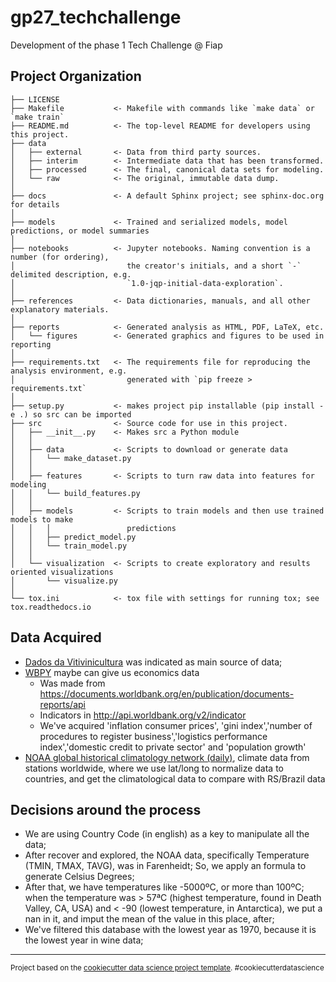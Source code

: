 gp27_techchallenge
==============================

Development of the phase 1 Tech Challenge @ Fiap

Project Organization
------------

    ├── LICENSE
    ├── Makefile           <- Makefile with commands like `make data` or `make train`
    ├── README.md          <- The top-level README for developers using this project.
    ├── data
    │   ├── external       <- Data from third party sources.
    │   ├── interim        <- Intermediate data that has been transformed.
    │   ├── processed      <- The final, canonical data sets for modeling.
    │   └── raw            <- The original, immutable data dump.
    │
    ├── docs               <- A default Sphinx project; see sphinx-doc.org for details
    │
    ├── models             <- Trained and serialized models, model predictions, or model summaries
    │
    ├── notebooks          <- Jupyter notebooks. Naming convention is a number (for ordering),
    │                         the creator's initials, and a short `-` delimited description, e.g.
    │                         `1.0-jqp-initial-data-exploration`.
    │
    ├── references         <- Data dictionaries, manuals, and all other explanatory materials.
    │
    ├── reports            <- Generated analysis as HTML, PDF, LaTeX, etc.
    │   └── figures        <- Generated graphics and figures to be used in reporting
    │
    ├── requirements.txt   <- The requirements file for reproducing the analysis environment, e.g.
    │                         generated with `pip freeze > requirements.txt`
    │
    ├── setup.py           <- makes project pip installable (pip install -e .) so src can be imported
    ├── src                <- Source code for use in this project.
    │   ├── __init__.py    <- Makes src a Python module
    │   │
    │   ├── data           <- Scripts to download or generate data
    │   │   └── make_dataset.py
    │   │
    │   ├── features       <- Scripts to turn raw data into features for modeling
    │   │   └── build_features.py
    │   │
    │   ├── models         <- Scripts to train models and then use trained models to make
    │   │   │                 predictions
    │   │   ├── predict_model.py
    │   │   └── train_model.py
    │   │
    │   └── visualization  <- Scripts to create exploratory and results oriented visualizations
    │       └── visualize.py
    │
    └── tox.ini            <- tox file with settings for running tox; see tox.readthedocs.io

Data Acquired
------------
- [Dados da Vitivinicultura](http://vitibrasil.cnpuv.embrapa.br/index.php?opcao=opt_01) was indicated as main source of data;
- [WBPY](https://pypi.org/project/wbpy/) maybe can give us economics data
    - Was made from https://documents.worldbank.org/en/publication/documents-reports/api
    - Indicators in http://api.worldbank.org/v2/indicator
    - We've acquired 'inflation consumer prices', 'gini index','number of procedures to register business','logistics performance index','domestic credit to private sector' and 'population growth'
- [NOAA global historical climatology network (daily)](https://www.kaggle.com/datasets/noaa/noaa-global-historical-climatology-network-daily), climate data from stations worldwide, where we use lat/long to normalize data to countries, and get the climatological data to compare with RS/Brazil data

Decisions around the process
------------
- We are using Country Code (in english) as a key to manipulate all the data;
- After recover and explored, the NOAA data, specifically Temperature (TMIN, TMAX, TAVG), was in Farenheidt; So, we apply an formula to generate Celsius Degrees;
- After that, we have temperatures like -5000ºC, or more than 100ºC; when the temperature was > 57ªC (highest temperature, found in Death Valley, CA, USA) and < -90 (lowest temperature, in Antarctica), we put a nan in it, and imput the mean of the value in this place, after;
- We've filtered this database with the lowest year as 1970, because it is the lowest year in wine data;

--------

<p><small>Project based on the <a target="_blank" href="https://drivendata.github.io/cookiecutter-data-science/">cookiecutter data science project template</a>. #cookiecutterdatascience</small></p>
